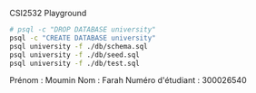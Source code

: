 CSI2532 Playground

```bash
# psql -c "DROP DATABASE university"
psql -c "CREATE DATABASE university"
psql university -f ./db/schema.sql
psql university -f ./db/seed.sql
psql university -f ./db/test.sql
``` 

Prénom : Moumin 
Nom : Farah 
Numéro d'étudiant : 300026540
